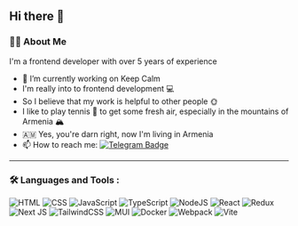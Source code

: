 ## Hi there 👋   <img src="https://komarev.com/ghpvc/?username=chgrin&style=flat-square&color=blue" alt=""/>

### :man_technologist: About Me
I'm a frontend developer with over 5 years of experience

- 🔭 I’m currently working on Keep Calm
- I'm really into to frontend development :computer:
- So I believe that my work is helpful to other people :sun_with_face:
- I like to play tennis :tennis: to get some fresh air, especially in the mountains of Armenia :mountain_snow:
- :armenia: Yes, you're darn right, now I'm living in Armenia
- 📫 How to reach me: [![Telegram Badge](https://img.shields.io/badge/-chgrin-blue?style=flat&logo=Telegram&logoColor=white)](https://t.me/chgrin)

---

### :hammer_and_wrench: Languages and Tools :
![HTML](https://img.shields.io/badge/HTML-e34c26?style=for-the-badge&logo=html&logoColor=black)
![CSS](https://img.shields.io/badge/CSS-264de4?style=for-the-badge&logo=css&logoColor=black)
![JavaScript](https://img.shields.io/badge/JavaScript-F7DF1E?style=for-the-badge&logo=javascript&logoColor=black)
![TypeScript](https://img.shields.io/badge/TypeSctipt-316192?style=for-the-badge&logo=typescript&logoColor=white)
![NodeJS](https://img.shields.io/badge/node.js-6DA55F?style=for-the-badge&logo=node.js&logoColor=white)
![React](https://img.shields.io/badge/react-%2320232a.svg?style=for-the-badge&logo=react&logoColor=%2361DAFB)
![Redux](https://img.shields.io/badge/redux-%23593d88.svg?style=for-the-badge&logo=redux&logoColor=white)
![Next JS](https://img.shields.io/badge/Next-black?style=for-the-badge&logo=next.js&logoColor=white)
![TailwindCSS](https://img.shields.io/badge/tailwindcss-%2338B2AC.svg?style=for-the-badge&logo=tailwind-css&logoColor=white)
![MUI](https://img.shields.io/badge/MUI-%230081CB.svg?style=for-the-badge&logo=mui&logoColor=white)
![Docker](https://img.shields.io/badge/Docker-316192?style=for-the-badge&logo=docker&logoColor=white)
![Webpack](https://img.shields.io/badge/webpack-%238DD6F9.svg?style=for-the-badge&logo=webpack&logoColor=black)
![Vite](https://img.shields.io/badge/vite-%23646CFF.svg?style=for-the-badge&logo=vite&logoColor=white)
